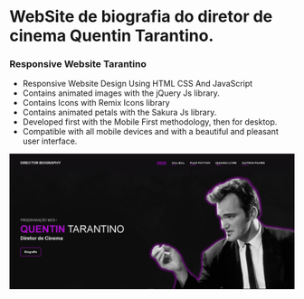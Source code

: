 # WebSite de biografia do diretor de cinema Quentin Tarantino.

### Responsive Website Tarantino 

- Responsive Website Design Using HTML CSS And JavaScript
- Contains animated images with the jQuery Js library.
- Contains Icons with Remix Icons library
- Contains animated petals with the Sakura Js library.
- Developed first with the Mobile First methodology, then for desktop.
- Compatible with all mobile devices and with a beautiful and pleasant user interface.

![preview img](/preview.png)

